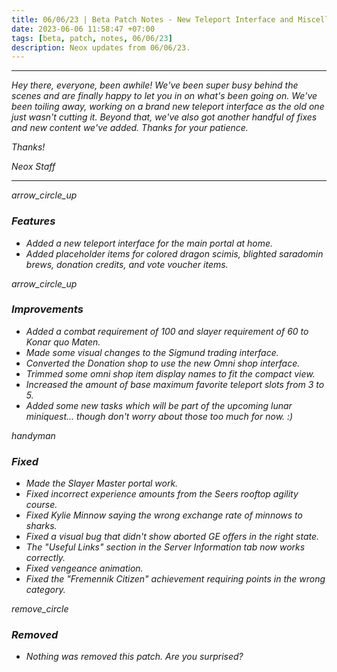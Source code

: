 ```yaml
---
title: 06/06/23 | Beta Patch Notes - New Teleport Interface and Miscellaneous Fixes
date: 2023-06-06 11:58:47 +07:00
tags: [beta, patch, notes, 06/06/23]
description: Neox updates from 06/06/23.
---
```


***
<em>Hey there, everyone, been awhile! We've been super busy behind the scenes and are finally happy to let you in on what's been going on. We've been toiling away, working on a brand new teleport interface as the old one just wasn't cutting it. Beyond that, we've also got another handful of fixes and new content we've added. Thanks for your patience.

<em>Thanks!

<em>Neox Staff<br>

***

<div class="spacer-large"></div>
<div class="changes-body">
    <div class="changes-body changes-row features">
        <div class="changes-row-header">
            <span class="icon">
                <span class="material-symbols-outlined">arrow_circle_up</span>
            </span>
            <h3>Features</h3>
        </div>
    </div>
</div>
<div class="spacer-small"></div>

- Added a new teleport interface for the main portal at home.
- Added placeholder items for colored dragon scimis, blighted saradomin brews, donation credits, and vote voucher items.

<div class="spacer-medium"></div>
<div class="changes-body">
    <div class="changes-body changes-row improvements">
        <div class="changes-row-header">
            <span class="icon">
                <span class="material-symbols-outlined">arrow_circle_up</span>
            </span>
            <h3>Improvements</h3>
        </div>
    </div>
</div>
<div class="spacer-small"></div>

- Added a combat requirement of 100 and slayer requirement of 60 to Konar quo Maten.
- Made some visual changes to the Sigmund trading interface.
- Converted the Donation shop to use the new Omni shop interface.
- Trimmed some omni shop item display names to fit the compact view.
- Increased the amount of base maximum favorite teleport slots from 3 to 5.
- Added some new tasks which will be part of the upcoming lunar miniquest... though don't worry about those too much for now. :)

<div class="spacer-medium"></div>
<div class="changes-body">
    <div class="changes-body changes-row fixed">
        <div class="changes-row-header">
            <span class="icon">
                <span class="material-symbols-outlined">handyman</span>
            </span>
            <h3>Fixed</h3>
        </div>
    </div>
</div>
<div class="spacer-small"></div>

- Made the Slayer Master portal work.
- Fixed incorrect experience amounts from the Seers rooftop agility course.
- Fixed Kylie Minnow saying the wrong exchange rate of minnows to sharks.
- Fixed a visual bug that didn't show aborted GE offers in the right state.
- The "Useful Links" section in the Server Information tab now works correctly.
- Fixed vengeance animation.
- Fixed the "Fremennik Citizen" achievement requiring points in the wrong category.

<div class="spacer-medium"></div>
<div class="changes-body">
    <div class="changes-body changes-row removed">
        <div class="changes-row-header">
            <span class="icon">
                <span class="material-symbols-outlined">remove_circle</span>
            </span>
            <h3>Removed</h3>
        </div>
    </div>
</div>
<div class="spacer-small"></div>

- Nothing was removed this patch. Are you surprised?

<div class="spacer-medium"></div>
<br><br>

